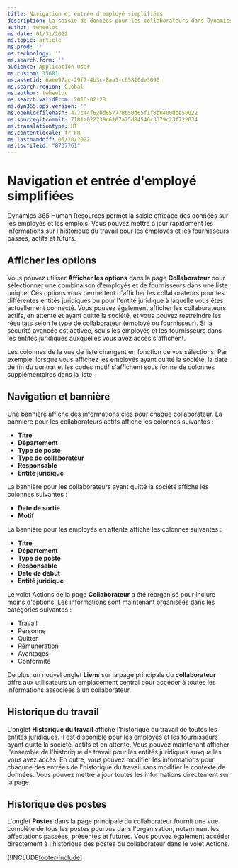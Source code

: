 ```yaml
---
title: Navigation et entrée d'employé simplifiées
description: La saisie de données pour les collaborateurs dans Dynamics 365 Human Resources permet la saisie rapide pour tous les employés, passés, actifs ou futurs.
author: twheeloc
ms.date: 01/31/2022
ms.topic: article
ms.prod: ''
ms.technology: ''
ms.search.form: ''
audience: Application User
ms.custom: 15681
ms.assetid: 6aee97ac-29f7-4b3c-8aa1-c65810de3090
ms.search.region: Global
ms.author: twheeloc
ms.search.validFrom: 2016-02-28
ms.dyn365.ops.version: ''
ms.openlocfilehash: 477c44f62bd657770b50d65f1f8b8400dbe50022
ms.sourcegitcommit: 7181a022739d6107a75d84546c3379c23f722034
ms.translationtype: HT
ms.contentlocale: fr-FR
ms.lasthandoff: 05/10/2022
ms.locfileid: "8737761"
---
```

# <a name="streamlined-employee-navigation-and-entry"></a>Navigation et entrée d'employé simplifiées

Dynamics 365 Human Resources permet la saisie efficace des données sur les employés et les emplois. Vous pouvez mettre à jour rapidement les informations sur l'historique du travail pour les employés et les fournisseurs passés, actifs et futurs.

## <a name="view-options"></a>Afficher les options

Vous pouvez utiliser **Afficher les options** dans la page **Collaborateur** pour sélectionner une combinaison d'employés et de fournisseurs dans une liste unique. Ces options vous permettent d'afficher les collaborateurs pour les différentes entités juridiques ou pour l'entité juridique à laquelle vous êtes actuellement connecté. Vous pouvez également afficher les collaborateurs actifs, en attente et ayant quitté la société, et vous pouvez restreindre les résultats selon le type de collaborateur (employé ou fournisseur). Si la sécurité avancée est activée, seuls les employés et les fournisseurs dans les entités juridiques auxquelles vous avez accès s'affichent.

Les colonnes de la vue de liste changent en fonction de vos sélections. Par exemple, lorsque vous affichez les employés ayant quitté la société, la date de fin du contrat et les codes motif s'affichent sous forme de colonnes supplémentaires dans la liste. 

## <a name="navigation-and-banner"></a>Navigation et bannière

Une bannière affiche des informations clés pour chaque collaborateur. La bannière pour les collaborateurs actifs affiche les colonnes suivantes :

- **Titre**
- **Département**
- **Type de poste**
- **Type de collaborateur**
- **Responsable**
- **Entité juridique**

La bannière pour les collaborateurs ayant quitté la société affiche les colonnes suivantes :

- **Date de sortie**
- **Motif**

La bannière pour les employés en attente affiche les colonnes suivantes :

- **Titre**
- **Département**
- **Type de poste**
- **Responsable**
- **Date de début**
- **Entité juridique**

Le volet Actions de la page **Collaborateur** a été réorganisé pour inclure moins d'options. Les informations sont maintenant organisées dans les catégories suivantes : 

- Travail
- Personne
- Quitter
- Rémunération
- Avantages
- Conformité

De plus, un nouvel onglet **Liens** sur la page principale du **collaborateur** offre aux utilisateurs un emplacement central pour accéder à toutes les informations associées à un collaborateur.


## <a name="work-history"></a>Historique du travail

L'onglet **Historique du travail** affiche l'historique du travail de toutes les entités juridiques. Il est disponible pour les employés et les fournisseurs ayant quitté la société, actifs et en attente. Vous pouvez maintenant afficher l'ensemble de l'historique de travail pour les entités juridiques auxquelles vous avez accès. En outre, vous pouvez modifier les informations pour chacune des entrées de l'historique du travail sans modifier le contexte de données. Vous pouvez mettre à jour toutes les informations directement sur la page. 


## <a name="position-history"></a>Historique des postes

L'onglet **Postes** dans la page principale du collaborateur fournit une vue complète de tous les postes pourvus dans l'organisation, notamment les affectations passées, présentes et futures. Vous pouvez également accéder directement à l'historique des postes du collaborateur dans le volet Actions.


[!INCLUDE[footer-include](../includes/footer-banner.md)]
